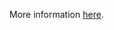 More information [here](https://docs.prismacloud.io/en/enterprise-edition/policy-reference/alibaba-policies/alibaba-networking-policies/ensure-alibaba-cloud-mongodb-instance-is-not-public).
